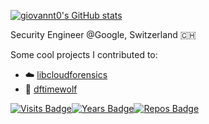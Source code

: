 [![giovannt0's GitHub stats](https://github-readme-stats.vercel.app/api?username=giovannt0)](https://github.com/giovannt0/github-readme-stats)

Security Engineer @Google, Switzerland 🇨🇭

Some cool projects I contributed to: 
- ☁️ [libcloudforensics](https://github.com/google/cloud-forensics-utils)
- 🐺 [dftimewolf](https://github.com/log2timeline/dftimewolf)

[![Visits Badge](https://badges.pufler.dev/visits/giovannt0/giovannt0)](https://badges.pufler.dev)[![Years Badge](https://badges.pufler.dev/years/giovannt0)](https://badges.pufler.dev)[![Repos Badge](https://badges.pufler.dev/repos/giovannt0)](https://badges.pufler.dev)
